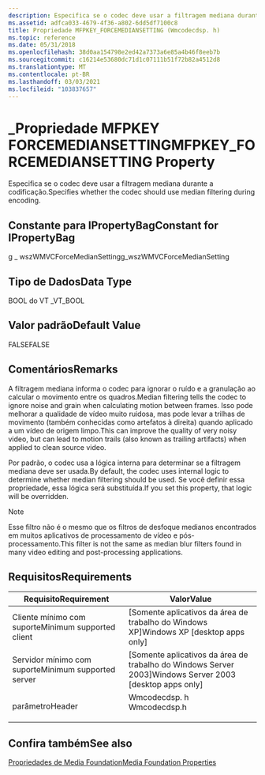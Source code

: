 ```yaml
---
description: Especifica se o codec deve usar a filtragem mediana durante a codificação.
ms.assetid: adfca033-4679-4f36-a802-6dd5df7100c8
title: Propriedade MFPKEY_FORCEMEDIANSETTING (Wmcodecdsp. h)
ms.topic: reference
ms.date: 05/31/2018
ms.openlocfilehash: 38d0aa154798e2ed42a7373a6e85a4b46f8eeb7b
ms.sourcegitcommit: c16214e53680dc71d1c07111b51f72b82a4512d8
ms.translationtype: MT
ms.contentlocale: pt-BR
ms.lasthandoff: 03/03/2021
ms.locfileid: "103837657"
---
```

# <a name="mfpkey_forcemediansetting-property"></a><span data-ttu-id="51e36-103">\_Propriedade MFPKEY FORCEMEDIANSETTING</span><span class="sxs-lookup"><span data-stu-id="51e36-103">MFPKEY\_FORCEMEDIANSETTING Property</span></span>

<span data-ttu-id="51e36-104">Especifica se o codec deve usar a filtragem mediana durante a codificação.</span><span class="sxs-lookup"><span data-stu-id="51e36-104">Specifies whether the codec should use median filtering during encoding.</span></span>

## <a name="constant-for-ipropertybag"></a><span data-ttu-id="51e36-105">Constante para IPropertyBag</span><span class="sxs-lookup"><span data-stu-id="51e36-105">Constant for IPropertyBag</span></span>

<span data-ttu-id="51e36-106">g \_ wszWMVCForceMedianSetting</span><span class="sxs-lookup"><span data-stu-id="51e36-106">g\_wszWMVCForceMedianSetting</span></span>

## <a name="data-type"></a><span data-ttu-id="51e36-107">Tipo de Dados</span><span class="sxs-lookup"><span data-stu-id="51e36-107">Data Type</span></span>

<span data-ttu-id="51e36-108">BOOL do VT \_</span><span class="sxs-lookup"><span data-stu-id="51e36-108">VT\_BOOL</span></span>

## <a name="default-value"></a><span data-ttu-id="51e36-109">Valor padrão</span><span class="sxs-lookup"><span data-stu-id="51e36-109">Default Value</span></span>

<span data-ttu-id="51e36-110">FALSE</span><span class="sxs-lookup"><span data-stu-id="51e36-110">FALSE</span></span>

## <a name="remarks"></a><span data-ttu-id="51e36-111">Comentários</span><span class="sxs-lookup"><span data-stu-id="51e36-111">Remarks</span></span>

<span data-ttu-id="51e36-112">A filtragem mediana informa o codec para ignorar o ruído e a granulação ao calcular o movimento entre os quadros.</span><span class="sxs-lookup"><span data-stu-id="51e36-112">Median filtering tells the codec to ignore noise and grain when calculating motion between frames.</span></span> <span data-ttu-id="51e36-113">Isso pode melhorar a qualidade de vídeo muito ruidosa, mas pode levar a trilhas de movimento (também conhecidas como artefatos à direita) quando aplicado a um vídeo de origem limpo.</span><span class="sxs-lookup"><span data-stu-id="51e36-113">This can improve the quality of very noisy video, but can lead to motion trails (also known as trailing artifacts) when applied to clean source video.</span></span>

<span data-ttu-id="51e36-114">Por padrão, o codec usa a lógica interna para determinar se a filtragem mediana deve ser usada.</span><span class="sxs-lookup"><span data-stu-id="51e36-114">By default, the codec uses internal logic to determine whether median filtering should be used.</span></span> <span data-ttu-id="51e36-115">Se você definir essa propriedade, essa lógica será substituída.</span><span class="sxs-lookup"><span data-stu-id="51e36-115">If you set this property, that logic will be overridden.</span></span>

> [!Note]  
> <span data-ttu-id="51e36-116">Esse filtro não é o mesmo que os filtros de desfoque medianos encontrados em muitos aplicativos de processamento de vídeo e pós-processamento.</span><span class="sxs-lookup"><span data-stu-id="51e36-116">This filter is not the same as median blur filters found in many video editing and post-processing applications.</span></span>

 

## <a name="requirements"></a><span data-ttu-id="51e36-117">Requisitos</span><span class="sxs-lookup"><span data-stu-id="51e36-117">Requirements</span></span>



| <span data-ttu-id="51e36-118">Requisito</span><span class="sxs-lookup"><span data-stu-id="51e36-118">Requirement</span></span> | <span data-ttu-id="51e36-119">Valor</span><span class="sxs-lookup"><span data-stu-id="51e36-119">Value</span></span> |
|-------------------------------------|-----------------------------------------------------------------------------------------|
| <span data-ttu-id="51e36-120">Cliente mínimo com suporte</span><span class="sxs-lookup"><span data-stu-id="51e36-120">Minimum supported client</span></span><br/> | <span data-ttu-id="51e36-121">\[Somente aplicativos da área de trabalho do Windows XP\]</span><span class="sxs-lookup"><span data-stu-id="51e36-121">Windows XP \[desktop apps only\]</span></span><br/>                                             |
| <span data-ttu-id="51e36-122">Servidor mínimo com suporte</span><span class="sxs-lookup"><span data-stu-id="51e36-122">Minimum supported server</span></span><br/> | <span data-ttu-id="51e36-123">\[Somente aplicativos da área de trabalho do Windows Server 2003\]</span><span class="sxs-lookup"><span data-stu-id="51e36-123">Windows Server 2003 \[desktop apps only\]</span></span><br/>                                    |
| <span data-ttu-id="51e36-124">parâmetro</span><span class="sxs-lookup"><span data-stu-id="51e36-124">Header</span></span><br/>                   | <dl> <span data-ttu-id="51e36-125"><dt>Wmcodecdsp. h</dt></span><span class="sxs-lookup"><span data-stu-id="51e36-125"><dt>Wmcodecdsp.h</dt></span></span> </dl> |



## <a name="see-also"></a><span data-ttu-id="51e36-126">Confira também</span><span class="sxs-lookup"><span data-stu-id="51e36-126">See also</span></span>

<dl> <dt>

[<span data-ttu-id="51e36-127">Propriedades de Media Foundation</span><span class="sxs-lookup"><span data-stu-id="51e36-127">Media Foundation Properties</span></span>](media-foundation-properties.md)
</dt> </dl>

 

 




